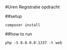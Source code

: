 #Uren Registratie opdracht

##setup
```
composer install
```
    
##how to run
```
php -S 0.0.0.0:1337 -t web
```
